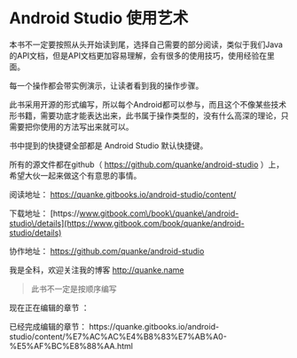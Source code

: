 # Android Studio 使用艺术

本书不一定要按照从头开始读到尾，选择自己需要的部分阅读，类似于我们Java的API文档，但是API文档更加容易理解，会有很多的使用技巧，使用经验在里面。

每一个操作都会带实例演示，让读者看到我的操作步骤。

此书采用开源的形式编写，所以每个Android都可以参与，而且这个不像某些技术形书籍，需要功底才能表达出来，此书属于操作类型的，没有什么高深的理论，只需要把你使用的方法写出来就可以。

书中提到的快捷键全部都是 Android Studio 默认快捷键。

所有的源文件都在github（ [https:\/\/github.com\/quanke\/android-studio](https://github.com/quanke/android-studio) ）上，希望大伙一起来做这个有意思的事情。

阅读地址： [https:\/\/quanke.gitbooks.io\/android-studio\/content\/](https://quanke.gitbooks.io/android-studio/content/)

下载地址： [https:\/\/www.gitbook.com\/book\/quanke\/android-studio\/details](https://www.gitbook.com/book/quanke/android-studio/details)

协作地址： [https:\/\/github.com\/quanke\/android-studio](https://github.com/quanke/android-studio)

我是全科，欢迎关注我的博客 [http:\/\/quanke.name](http://quanke.name)

> 此书不一定是按顺序编写

现在正在编辑的章节 ：

已经完成编辑的章节： https:\/\/quanke.gitbooks.io\/android-studio\/content\/%E7%AC%AC%E4%B8%83%E7%AB%A0-%E5%AF%BC%E8%88%AA.html 

